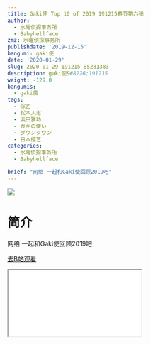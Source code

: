 ```yaml
---
title: Gaki使 Top 10 of 2019 191215春节第六弹
author:
  - 水曜侦探事务所
  - Babyhellface
zmz: 水曜侦探事务所
publishdate: '2019-12-15'
bangumi: gaki使
date: '2020-01-29'
slug: 2020-01-29-191215-85281383
description: gaki使&#8226;191215
weight: -129.0
bangumis:
  - gaki使
tags:
  - 综艺
  - 松本人志
  - 浜田雅功
  - ガキの使い
  - ダウンタウン
  - 日本综艺
categories:
  - 水曜侦探事务所
  - Babyhellface

brief: "网络 一起和Gaki使回顾2019吧"
---
```

![](https://raw.githubusercontent.com/tcgriffith/owaraisite/master/static/tmpimg/32d53a58f6c9546aa1871bba642f8f37cacaaf95.jpg.480.jpg)
# 简介  
网络
一起和Gaki使回顾2019吧  

[去B站观看](https://www.bilibili.com/video/av85281383/)
<div class ="resp-container"><iframe class="testiframe" src="//player.bilibili.com/player.html?aid=85281383"", scrolling="no", allowfullscreen="true" > </iframe></div> 
